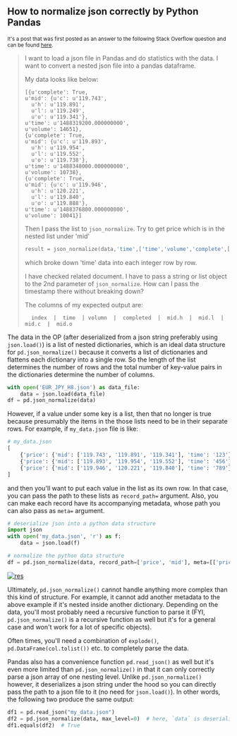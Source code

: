 ## How to normalize json correctly by Python Pandas

<sup> It's a post that was first posted as an answer to the following Stack Overflow question and can be found [here](https://stackoverflow.com/a/75358566/19123103). </sup>

> I want to load a json file in Pandas and do statistics with the data. I want to convert a nested json file into a pandas dataframe.
> 
> My data looks like below:
> ```none
> [{u'complete': True,
> u'mid': {u'c': u'119.743',
>   u'h': u'119.891',
>   u'l': u'119.249',
>   u'o': u'119.341'},
> u'time': u'1488319200.000000000',
> u'volume': 14651},
> {u'complete': True,
> u'mid': {u'c': u'119.893',
>   u'h': u'119.954',
>   u'l': u'119.552',
>   u'o': u'119.738'},
> u'time': u'1488348000.000000000',
> u'volume': 10738},
> {u'complete': True,
> u'mid': {u'c': u'119.946',
>   u'h': u'120.221',
>   u'l': u'119.840',
>   u'o': u'119.888'},
> u'time': u'1488376800.000000000',
> u'volume': 10041}]
> ```
> Then I pass the list to `json_normalize`. Try to get price which is in the nested list under 'mid'
> ```python
> result = json_normalize(data,'time',['time','volume','complete',['mid','h'],['mid','l'],['mid','c'],['mid','o']])
> ```
> which broke down 'time' data into each integer row by row.
> 
> I have checked related document. I have to pass a string or list object to the 2nd parameter of `json_normalize`. How can I pass the timestamp there without breaking down?
> 
> The columns of my expected output are:
> 
> ```none
>   index  |  time  | volumn  |  completed  |  mid.h  |  mid.l  |  mid.c  |  mid.o 
> ```




The data in the OP (after deserialized from a json string preferably using `json.load()`) is a list of nested dictionaries, which is an ideal data structure for `pd.json_normalize()` because it converts a list of dictionaries and flattens each dictionary into a single row. So the length of the list determines the number of rows and the total number of key-value pairs in the dictionaries determine the number of columns.

```python
with open('EUR_JPY_H8.json') as data_file:
    data = json.load(data_file)
df = pd.json_normalize(data)
```

However, if a value under some key is a list, then that no longer is true because presumably the items in the those lists need to be in their separate rows. For example, if `my_data.json` file is like:
```python
# my_data.json
[
    {'price': {'mid': ['119.743', '119.891', '119.341'], 'time': '123'}},
    {'price': {'mid': ['119.893', '119.954', '119.552'], 'time': '456'}},
    {'price': {'mid': ['119.946', '120.221', '119.840'], 'time': '789'}}
]
```
and then you'll want to put each value in the list as its own row. In that case, you can pass the path to these lists as `record_path=` argument. Also, you can make each record have its accompanying metadata, whose path you can also pass as `meta=` argument.
```python
# deserialize json into a python data structure
import json
with open('my_data.json', 'r') as f:
    data = json.load(f)

# normalize the python data structure
df = pd.json_normalize(data, record_path=['price', 'mid'], meta=[['price', 'time']], record_prefix='mid.')
```
[![res][1]][1]

Ultimately, `pd.json_normalize()` cannot handle anything more complex than this kind of structure. For example, it cannot add another metadata to the above example if it's nested inside another dictionary. Depending on the data, you'll most probably need a recursive function to parse it (FYI, `pd.json_normalize()` is a recursive function as well but it's for a general case and won't work for a lot of specific objects).

Often times, you'll need a combination of `explode()`, `pd.DataFrame(col.tolist())` etc. to completely parse the data.

Pandas also has a convenience function `pd.read_json()` as well but it's even more limited than `pd.json_normalize()` in that it can only correctly parse a json array of one nesting level. Unlike `pd.json_normalize()` however, it deserializes a json string under the hood so you can directly pass the path to a json file to it (no need for `json.load()`). In other words, the following two produce the same output:
```python
df1 = pd.read_json("my_data.json") 
df2 = pd.json_normalize(data, max_level=0)  # here, `data` is deserialized `my_data.json`
df1.equals(df2)  # True
```


  [1]: https://i.stack.imgur.com/z0pLj.png